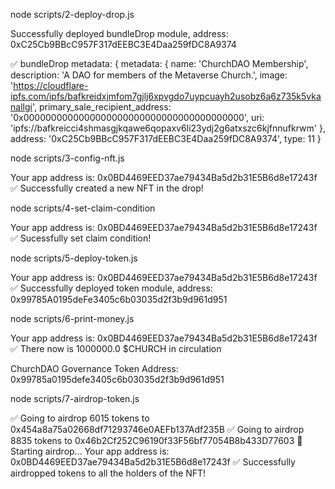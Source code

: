 node scripts/2-deploy-drop.js

Successfully deployed bundleDrop module, address: 0xC25Cb9BBcC957F317dEEBC3E4Daa259fDC8A9374

✅ bundleDrop metadata: {
metadata: {
name: 'ChurchDAO Membership',
description: 'A DAO for members of the Metaverse Church.',
image: 'https://cloudflare-ipfs.com/ipfs/bafkreidxjmfom7gjlj6xpvgdo7uypcuayh2usobz6a6z735k5vkanallgi',
primary_sale_recipient_address: '0x0000000000000000000000000000000000000000',
uri: 'ipfs://bafkreicci4shmasgjkqawe6qopaxv6li23ydj2g6atxszc6kjfnnufkrwm'
},
address: '0xC25Cb9BBcC957F317dEEBC3E4Daa259fDC8A9374',
type: 11
}

node scripts/3-config-nft.js

Your app address is: 0x0BD4469EED37ae79434Ba5d2b31E5B6d8e17243f
✅ Successfully created a new NFT in the drop!

node scripts/4-set-claim-condition

Your app address is: 0x0BD4469EED37ae79434Ba5d2b31E5B6d8e17243f
✅ Sucessfully set claim condition!

node scripts/5-deploy-token.js

Your app address is: 0x0BD4469EED37ae79434Ba5d2b31E5B6d8e17243f
✅ Successfully deployed token module, address: 0x99785A0195deFe3405c6b03035d2f3b9d961d951

node scripts/6-print-money.js

Your app address is: 0x0BD4469EED37ae79434Ba5d2b31E5B6d8e17243f
✅ There now is 1000000.0 $CHURCH in circulation

ChurchDAO Governance Token Address: 0x99785a0195defe3405c6b03035d2f3b9d961d951

node scripts/7-airdrop-token.js

✅ Going to airdrop 6015 tokens to 0x454a8a75a02668df71293746e0AEFb137Adf235B
✅ Going to airdrop 8835 tokens to 0x46b2Cf252C96190f33F56bf77054B8b433D77603
🌈 Starting airdrop...
Your app address is: 0x0BD4469EED37ae79434Ba5d2b31E5B6d8e17243f
✅ Successfully airdropped tokens to all the holders of the NFT!
